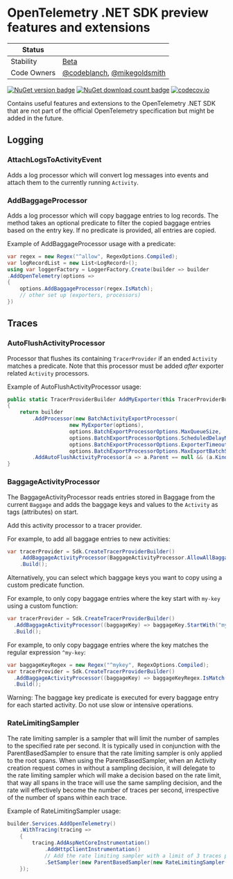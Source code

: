 # OpenTelemetry .NET SDK preview features and extensions

| Status        |           |
| ------------- |-----------|
| Stability     |  [Beta](../../README.md#beta)|
| Code Owners   |  [@codeblanch](https://github.com/codeblanch), [@mikegoldsmith](https://github.com/mikegoldsmith)|

[![NuGet version badge](https://img.shields.io/nuget/v/OpenTelemetry.Extensions)](https://www.nuget.org/packages/OpenTelemetry.Extensions)
[![NuGet download count badge](https://img.shields.io/nuget/dt/OpenTelemetry.Extensions)](https://www.nuget.org/packages/OpenTelemetry.Extensions)
[![codecov.io](https://codecov.io/gh/open-telemetry/opentelemetry-dotnet-contrib/branch/main/graphs/badge.svg?flag=unittests-Extensions)](https://app.codecov.io/gh/open-telemetry/opentelemetry-dotnet-contrib?flags[0]=unittests-Extensions)

Contains useful features and extensions to the OpenTelemetry .NET SDK that are
not part of the official OpenTelemetry specification but might be added in the
future.

## Logging

### AttachLogsToActivityEvent

Adds a log processor which will convert log messages into events and attach them
to the currently running `Activity`.

### AddBaggageProcessor

Adds a log processor which will copy baggage entries to log records.
The method takes an optional predicate to filter the copied baggage entries
based on the entry key. If no predicate is provided, all entries are copied.

Example of AddBaggageProcessor usage with a predicate:

```csharp
var regex = new Regex("^allow", RegexOptions.Compiled);
var logRecordList = new List<LogRecord>();
using var loggerFactory = LoggerFactory.Create(builder => builder
.AddOpenTelemetry(options =>
{
    options.AddBaggageProcessor(regex.IsMatch);
    // other set up (exporters, processors)
})
```

## Traces

### AutoFlushActivityProcessor

Processor that flushes its containing `TracerProvider` if an ended `Activity`
matches a predicate. Note that this processor must be added *after* exporter
related `Activity` processors.

Example of AutoFlushActivityProcessor usage:

```cs
public static TracerProviderBuilder AddMyExporter(this TracerProviderBuilder builder, MyExporterOptions options)
{
    return builder
        .AddProcessor(new BatchActivityExportProcessor(
                    new MyExporter(options),
                    options.BatchExportProcessorOptions.MaxQueueSize,
                    options.BatchExportProcessorOptions.ScheduledDelayMilliseconds,
                    options.BatchExportProcessorOptions.ExporterTimeoutMilliseconds,
                    options.BatchExportProcessorOptions.MaxExportBatchSize))
        .AddAutoFlushActivityProcessor(a => a.Parent == null && (a.Kind == ActivityKind.Server || a.Kind == ActivityKind.Consumer), 5000);
}
```

### BaggageActivityProcessor

The BaggageActivityProcessor reads entries stored in Baggage from the current `Baggage`
and adds the baggage keys and values to the `Activity` as tags (attributes) on start.

Add this activity processor to a tracer provider.

For example, to add all baggage entries to new activities:

```cs
var tracerProvider = Sdk.CreateTracerProviderBuilder()
    .AddBaggageActivityProcessor(BaggageActivityProcessor.AllowAllBaggageKeys)
    .Build();
```

Alternatively, you can select which baggage keys you want to copy using a
custom predicate function.

For example, to only copy baggage entries where the key start with `my-key`
using a custom function:

```cs
var tracerProvider = Sdk.CreateTracerProviderBuilder()
  .AddBaggageActivityProcessor((baggageKey) => baggageKey.StartWith("my-key", System.StringComparison.Ordinal))
  .Build();
```

For example, to only copy baggage entries where the key matches the regular
expression `^my-key`:

```cs
var baggageKeyRegex = new Regex("^mykey", RegexOptions.Compiled);
var tracerProvider = Sdk.CreateTracerProviderBuilder()
  .AddBaggageActivityProcessor((baggageKey) => baggageKeyRegex.IsMatch(baggageKey))
  .Build();
```

Warning: The baggage key predicate is executed for every baggage entry for each
started activity.
Do not use slow or intensive operations.

### RateLimitingSampler

The rate limiting sampler is a sampler that will limit the number of samples to
the specified rate per second. It is typically used in conjunction with the ParentBasedSampler
to ensure that the rate limiting sampler is only applied to the root spans. When
using the ParentBasedSampler, when an Activity creation request comes in without
a sampling decision, it will delegate to the rate limiting sampler which will
make a decision based on the rate limit, that way all spans in the trace will use
the same sampling decision, and the rate will effectively become the number of
traces per second, irrespective of the number of spans within each trace.

Example of RateLimitingSampler usage:

```cs
builder.Services.AddOpenTelemetry()
    .WithTracing(tracing =>
    {
        tracing.AddAspNetCoreInstrumentation()
            .AddHttpClientInstrumentation()
            // Add the rate limiting sampler with a limit of 3 traces per second
            .SetSampler(new ParentBasedSampler(new RateLimitingSampler(3)))
    });
```
